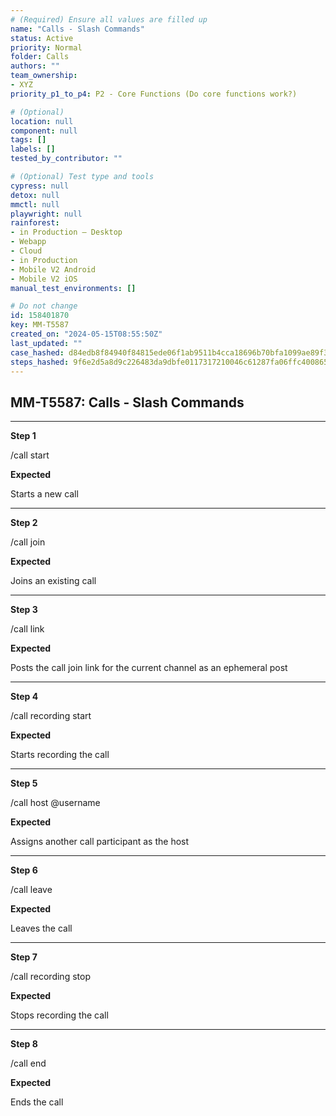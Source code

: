 ```yaml
---
# (Required) Ensure all values are filled up
name: "Calls - Slash Commands"
status: Active
priority: Normal
folder: Calls
authors: ""
team_ownership: 
- XYZ
priority_p1_to_p4: P2 - Core Functions (Do core functions work?)

# (Optional)
location: null
component: null
tags: []
labels: []
tested_by_contributor: ""

# (Optional) Test type and tools
cypress: null
detox: null
mmctl: null
playwright: null
rainforest: 
- in Production — Desktop
- Webapp
- Cloud
- in Production
- Mobile V2 Android
- Mobile V2 iOS
manual_test_environments: []

# Do not change
id: 158401870
key: MM-T5587
created_on: "2024-05-15T08:55:50Z"
last_updated: ""
case_hashed: d84edb8f84940f84815ede06f1ab9511b4cca18696b70bfa1099ae89f38a11111239aab636a41aaee426296e7f6d82ce
steps_hashed: 9f6e2d5a8d9c226483da9dbfe0117317210046c61287fa06ffc4008651c4669e44bf5fc12dc44002fbb9341ade833ee1
---
```


<!-- (Auto-generated) Based on frontmatter's "key" and "name" -->

## MM-T5587: Calls - Slash Commands

---

**Step 1**

/call start

**Expected**

Starts a new call

---

**Step 2**

/call join

**Expected**

Joins an existing call

---

**Step 3**

/call link

**Expected**

Posts the call join link for the current channel as an ephemeral post

---

**Step 4**

/call recording start

**Expected**

Starts recording the call

---

**Step 5**

/call host @username

**Expected**

Assigns another call participant as the host

---

**Step 6**

/call leave

**Expected**

Leaves the call

---

**Step 7**

/call recording stop

**Expected**

Stops recording the call

---

**Step 8**

/call end

**Expected**

Ends the call
